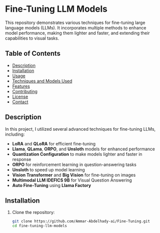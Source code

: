 # Fine-Tuning LLM Models

This repository demonstrates various techniques for fine-tuning large language models (LLMs). It incorporates multiple methods to enhance model performance, making them lighter and faster, and extending their capabilities to visual tasks.

## Table of Contents

- [Description](#description)
- [Installation](#installation)
- [Usage](#usage)
- [Techniques and Models Used](#techniques-and-models-used)
- [Features](#features)
- [Contributing](#contributing)
- [License](#license)
- [Contact](#contact)

## Description

In this project, I utilized several advanced techniques for fine-tuning LLMs, including:
- **LoRA** and **QLoRA** for efficient fine-tuning
- **Llama**, **QLama**, **ORPO**, and **Unsloth** models for enhanced performance
- **Quantization Configuration** to make models lighter and faster in response
- **ORPO** for reinforcement learning in question-answering tasks
- **Unsloth** to speed up model learning
- **Vision Transformer** and **Big Vision** for fine-tuning on images
- **Multimodal LLM IDEFICS 9B** for Visual Question Answering
- **Auto Fine-Tuning** using **Llama Factory**

## Installation

1. Clone the repository:
   ```sh
   git clone https://github.com/Ammar-Abdelhady-ai/Fine-Tuning.git
   cd fine-tuning-llm-models
